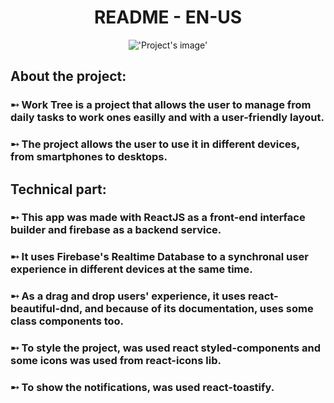 <center>
  <h1>README - EN-US</h1>

  !['Project's image'](https://i.imgur.com/ngJvyew.png)
</center>

## About the project:

### ➸ Work Tree is a project that allows the user to manage from daily tasks to work ones easilly and with a user-friendly layout.

### ➸ The project allows the user to use it in different devices, from smartphones to desktops.

## Technical part:

### ➸ This app was made with ReactJS as a front-end interface builder and firebase as a backend service.

### ➸ It uses Firebase's Realtime Database to a synchronal user experience in different devices at the same time.

### ➸ As a drag and drop users' experience, it uses react-beautiful-dnd, and because of its documentation, uses some class components too.

### ➸ To style the project, was used react styled-components and some icons was used from react-icons lib.

### ➸ To show the notifications, was used react-toastify.
